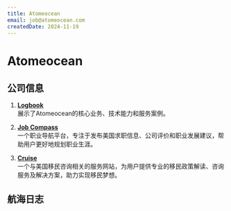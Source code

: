 ```yaml
---
title: Atomeocean
email: job@atomeocean.com
createdDate: 2024-11-19
---
```


# Atomeocean

## 公司信息

<DirectHireCompanyTable state="new-york" city="new-york" companyJsonFileName="atomeocean" />

1. **[Logbook](https://logbook.atomeocean.com)**  
   展示了Atomeocean的核心业务、技术能力和服务案例。

2. **[Job Compass](https://jobcompass.atomeocean.com)**  
   一个职业导航平台，专注于发布美国求职信息、公司评价和职业发展建议，帮助用户更好地规划职业生涯。

3. **[Cruise](https://cruise.atomeocean.com)**  
   一个与美国移民咨询相关的服务网站，为用户提供专业的移民政策解读、咨询服务及解决方案，助力实现移民梦想。

## 航海日志